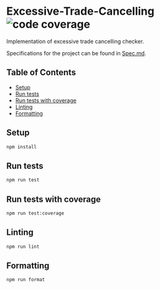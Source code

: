 # Excessive-Trade-Cancelling ![code coverage](https://img.shields.io/badge/code--coverage-100%25-brightgreen)

Implementation of excessive trade cancelling checker.

Specifications for the project can be found in [Spec.md](Spec.md).

## Table of Contents

- [Setup](#setup)
- [Run tests](#run-tests)
- [Run tests with coverage](#run-tests-with-coverage)
- [Linting](#linting)
- [Formatting](#formatting)

## Setup

```sh
npm install
```

## Run tests

```sh
npm run test
```

## Run tests with coverage

```sh
npm run test:coverage
```

## Linting

```sh
npm run lint
```

## Formatting

```sh
npm run format
```
